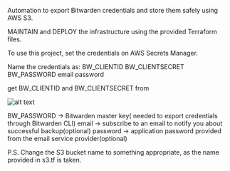 Automation to export Bitwarden credentials and store them safely using AWS S3.

MAINTAIN and DEPLOY the infrastructure using the provided Terraform files.

To use this project, set the credentials on AWS Secrets Manager.

Name the credentials as:
BW_CLIENTID 
BW_CLIENTSECRET
BW_PASSWORD
email
password

get BW_CLIENTID and BW_CLIENTSECRET from 

![alt text](https://bitwarden.com/assets/1Mq824Xunm2wmzd8f905AJ/792cca9c6edddee71abfc350479ec813/Screenshot_2024-02-28_at_2.43.34_PM.png?w=1200&fm=avif&q=80)

BW_PASSWORD -> Bitwarden master key( needed to export credentials through Bitwarden CLI)
email -> subscribe to an email to notify you about successful backup(optional)
password -> application password provided from the email service provider(optional)

P.S. Change the S3 bucket name to something appropriate, as the name provided in s3.tf is taken.
